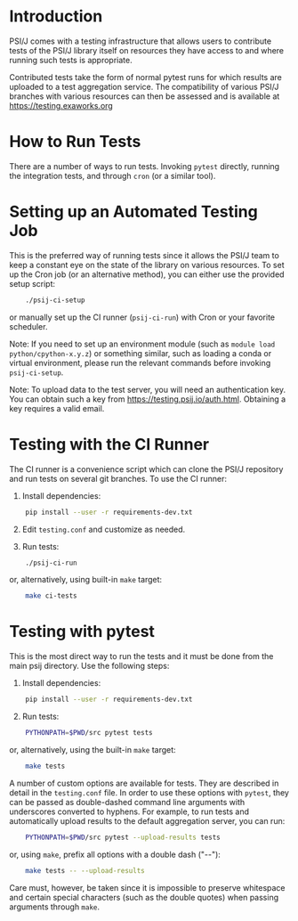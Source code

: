 Introduction
============

PSI/J comes with a testing infrastructure that allows users to contribute
tests of the PSI/J library itself on resources they have access to and where
running such tests is appropriate.

Contributed tests take the form of normal pytest runs for which results
are uploaded to a test aggregation service. The compatibility of various
PSI/J branches with various resources can then be assessed and is
available at https://testing.exaworks.org

How to Run Tests
================

There are a number of ways to run tests. Invoking `pytest` directly,
running the integration tests, and through `cron` (or a similar tool).

Setting up an Automated Testing Job
===================================

This is the preferred way of running tests since it allows the PSI/J
team to keep a constant eye on the state of the library on various
resources. To set up the Cron job (or an alternative method), you can either
use the provided setup script:

```bash
    ./psij-ci-setup
```

or manually set up the CI runner (`psij-ci-run`) with Cron or your
favorite scheduler.

Note: If you need to set up an environment module (such as  `module load
python/cpython-x.y.z`) or something similar, such as loading a conda or
virtual environment, please run the relevant commands before invoking
`psij-ci-setup`.

Note: To upload data to the test server, you will need an authentication
key. You can obtain such a key from https://testing.psij.io/auth.html.
Obtaining a key requires a valid email.


Testing with the CI Runner
==========================

The CI runner is a convenience script which can clone the PSI/J
repository and run tests on several git branches. To use the CI runner:

1. Install dependencies:
```bash
    pip install --user -r requirements-dev.txt
```

2. Edit `testing.conf` and customize as needed.

3. Run tests:

```bash
    ./psij-ci-run
```

or, alternatively, using  built-in `make` target:

```bash
    make ci-tests
```


Testing with pytest
===================

This is the most direct way to run the tests and it must be done from the
main psij directory. Use the following steps:

1. Install dependencies:
```bash
    pip install --user -r requirements-dev.txt
```

2. Run tests:

```bash
    PYTHONPATH=$PWD/src pytest tests
```

or, alternatively, using the built-in `make` target:

```bash
    make tests
```

A number of custom options are available for tests. They are described in
detail in the `testing.conf` file. In order to use these options with
`pytest`, they can be passed as double-dashed command line arguments with
underscores converted to hyphens. For example, to run tests and
automatically upload results to the default aggregation server, you can
run:

```bash
    PYTHONPATH=$PWD/src pytest --upload-results tests
```

or, using `make`, prefix all options with a double dash ("--"):

```bash
    make tests -- --upload-results
```

Care must, however, be taken since it is impossible to preserve
whitespace and certain special characters (such as the double quotes)
when passing arguments through `make`.
